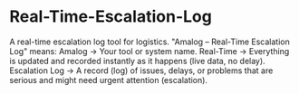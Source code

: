# Real-Time-Escalation-Log
A real-time escalation log tool for logistics. "Amalog – Real-Time Escalation Log" means: Amalog → Your tool or system name.  Real-Time → Everything is updated and recorded instantly as it happens (live data, no delay).  Escalation Log → A record (log) of issues, delays, or problems that are serious and might need urgent attention (escalation).
